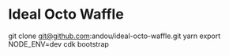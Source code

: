 # Ideal Octo Waffle

git clone git@github.com:andou/ideal-octo-waffle.git
yarn
export NODE_ENV=dev
cdk bootstrap
